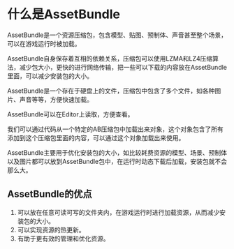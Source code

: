 # 什么是AssetBundle

AssetBundle是一个资源压缩包，包含模型、贴图、预制体、声音甚至整个场景，可以在游戏运行时被加载。

AssetBundle自身保存着互相的依赖关系，压缩包可以使用LZMA和LZ4压缩算法，减少包大小，更快的进行网络传输，把一些可以下载的内容放在AssetBundle里面，可以减少安装包的大小。

AssetBundle是一个存在于硬盘上的文件，压缩包中包含了多个文件，如各种图片、声音等等，方便快速加载。

AssetBundle可以在Editor上读取，方便查看。

我们可以通过代码从一个特定的AB压缩包中加载出来对象，这个对象包含了所有添加到这个压缩包里面的内容，可以通过这个对象加载出来使用。

AssetBundle主要用于优化安装包的大小，如比较耗费资源的模型、场景、预制体以及图片都可以放到AssetBundle包中，在运行时动态下载后加载，安装包就不会那么大。

## AssetBundle的优点

1. 可以放在任意可读可写的文件夹内，在游戏运行时进行加载资源，从而减少安装包的大小。
2. 可以实现资源的热更新。
3. 有助于更有效的管理和优化资源。